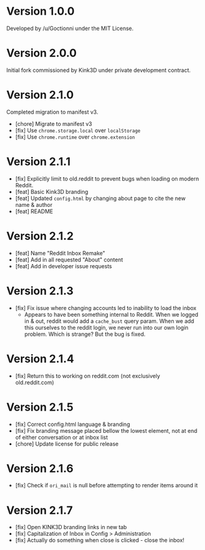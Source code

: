 # Version 1.0.0

Developed by /u/Goctionni under the MIT License.

# Version 2.0.0

Initial fork commissioned by Kink3D under private development contract.

# Version 2.1.0

Completed migration to manifest v3.

- [chore] Migrate to manifest v3
- [fix] Use `chrome.storage.local` over `localStorage`
- [fix] Use `chrome.runtime` over `chrome.extension`

# Version 2.1.1

- [fix] Explicitly limit to old.reddit to prevent bugs when loading on modern Reddit.
- [feat] Basic Kink3D branding
- [feat] Updated `config.html` by changing about page to cite the new name & author
- [feat] README

# Version 2.1.2

- [feat] Name "Reddit Inbox Remake"
- [feat] Add in all requested "About" content
- [feat] Add in developer issue requests

# Version 2.1.3

- [fix] Fix issue where changing accounts led to inability to load the inbox
  - Appears to have been something internal to Reddit. When we logged in & out, reddit would add a `cache_bust` query param. When
    we add this ourselves to the reddit login, we never run into our own login problem. Which is strange? But the bug is fixed.

# Version 2.1.4

- [fix] Return this to working on reddit.com (not exclusively old.reddit.com)

# Version 2.1.5

- [fix] Correct config.html language & branding
- [fix] Fix branding message placed bellow the lowest element, not at end of either conversation or at inbox list
- [chore] Update license for public release

# Version 2.1.6 

- [fix] Check if `ori_mail` is null before attempting to render items around it

# Version 2.1.7

- [fix] Open KINK3D branding links in new tab
- [fix] Capitalization of Inbox in Config > Administration
- [fix] Actually do something when close is clicked - close the inbox!